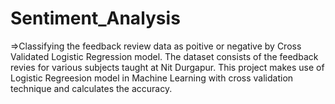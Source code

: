 # Sentiment_Analysis
=>Classifying the feedback review data as poitive or negative by Cross Validated Logistic Regression model.
The dataset consists of the feedback revies for various subjects taught at Nit Durgapur.
This project makes use of Logistic Regreesion model in Machine Learning with cross validation technique and calculates the accuracy.

